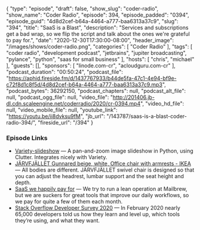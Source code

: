 {
  "type": "episode",
  "draft": false,
  "show_slug": "coder-radio",
  "show_name": "Coder Radio",
  "episode": 394,
  "episode_padded": "0394",
  "episode_guid": "4d8d2cef-b64a-4464-a777-baa6313a37c9",
  "slug": "394",
  "title": "SaaS is a Blast",
  "description": "Services and subscriptions get a bad wrap, so we flip the script and talk about the ones we're grateful to pay for.",
  "date": "2020-12-30T17:30:00-08:00",
  "header_image": "/images/shows/coder-radio.png",
  "categories": [
    "Coder Radio"
  ],
  "tags": [
    "coder radio",
    "development podcast",
    "jetbrains",
    "jupiter broadcasting",
    "pylance",
    "python",
    "saas for small business"
  ],
  "hosts": [
    "chris",
    "michael"
  ],
  "guests": [],
  "sponsors": [
    "linode.com-cr",
    "acloudguru.com-cr"
  ],
  "podcast_duration": "00:50:24",
  "podcast_file": "https://aphid.fireside.fm/d/1437767933/b44de5fa-47c1-4e94-bf9e-c72f8d1c8f5d/4d8d2cef-b64a-4464-a777-baa6313a37c9.mp3",
  "podcast_bytes": 36292150,
  "podcast_chapters": null,
  "podcast_alt_file": null,
  "podcast_ogg_file": null,
  "video_file": "http://201406.jb-dl.cdn.scaleengine.net/coderradio/2020/cr-0394.mp4",
  "video_hd_file": null,
  "video_mobile_file": null,
  "youtube_link": "https://youtu.be/ii8dvksu9fM",
  "jb_url": "/143787/saas-is-a-blast-coder-radio-394/",
  "fireside_url": "/394"
}


### Episode Links

  * [Variety-slideshow](https://github.com/peterlevi/variety-slideshow "Variety-slideshow") — A pan-and-zoom image slideshow in Python, using Clutter. Integrates nicely with Variety.
  * [JÄRVFJÄLLET Gunnared beige, white, Office chair with armrests - IKEA](https://www.ikea.com/gb/en/p/jaervfjaellet-office-chair-with-armrests-gunnared-beige-white-s99297196/ "JÄRVFJÄLLET Gunnared beige, white, Office chair with armrests - IKEA") — All bodies are different. JÄRVFJÄLLET swivel chair is designed so that you can adjust the headrest, lumbar support and the seat height and depth.
  * [SaaS we happily pay for](https://francescodilorenzo.com/saas-we-pay-for "SaaS we happily pay for") — We try to run a lean operation at Mailbrew, but we are suckers for great tools that improve our daily workflows, so we pay for quite a few of them each month.
  * [Stack Overflow Developer Survey 2020](https://insights.stackoverflow.com/survey/2020#overview "Stack Overflow Developer Survey 2020") — In February 2020 nearly 65,000 developers told us how they learn and level up, which tools they’re using, and what they want.



